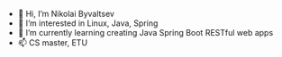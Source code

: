 - 👋 Hi, I’m Nikolai Byvaltsev
- 👀 I’m interested in Linux, Java, Spring 
- 🌱 I’m currently learning creating Java Spring Boot RESTful web apps
- 📫 CS master, ETU

<!---
ByvaltsevNS/ByvaltsevNS is a ✨ special ✨ repository because its `README.md` (this file) appears on your GitHub profile.
You can click the Preview link to take a look at your changes.
--->
